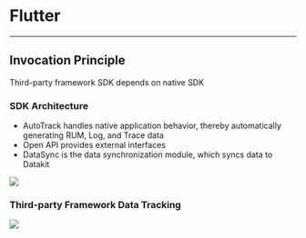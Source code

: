 # Flutter
---

## Invocation Principle
Third-party framework SDK depends on native SDK
### SDK Architecture

- AutoTrack handles native application behavior, thereby automatically generating RUM, Log, and Trace data
- Open API provides external interfaces
- DataSync is the data synchronization module, which syncs data to Datakit

![](../img/sdk_arch.png)

### Third-party Framework Data Tracking

![](../img/third-part.png)